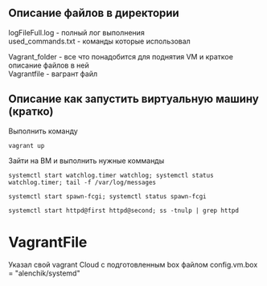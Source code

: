 ## Описание файлов в директории
logFileFull.log - полный лог выполнения  
used_commands.txt - команды которые использовал  

Vagrant_folder - все что понадобится для поднятия VM и краткое описание файлов в ней  
Vagrantfile - вагрант файл  

## Описание как запустить виртуальную машину (кратко)
Выполнить команду
```
vagrant up
```
Зайти на ВМ и выполнить нужные комманды
```
systemctl start watchlog.timer watchlog; systemctl status watchlog.timer; tail -f /var/log/messages

systemctl start spawn-fcgi; systemctl status spawn-fcgi

systemctl start httpd@first httpd@second; ss -tnulp | grep httpd
```

# VagrantFile 
Указал свой vagrant Cloud с подготовленным box файлом
config.vm.box = "alenchik/systemd"